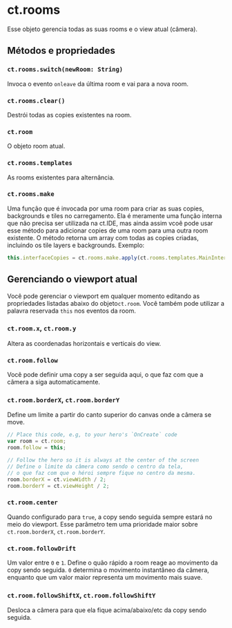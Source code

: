 # ct.rooms

Esse objeto gerencia todas as suas rooms e o view atual (câmera).

## Métodos e propriedades

### `ct.rooms.switch(newRoom: String)`

Invoca o evento `onleave` da última room e vai para a nova room.

### `ct.rooms.clear()`

Destrói todas as copies existentes na room.

### `ct.room`

O objeto room atual.

### `ct.rooms.templates`

As rooms existentes para alternância.

### `ct.rooms.make`

Uma função que é invocada por uma room para criar as suas copies, backgrounds e tiles no carregamento. Ela é meramente uma função interna que não precisa ser utilizada na ct.IDE, mas ainda assim vcoê pode usar esse método para adicionar copies de uma room para uma outra room existente. O método retorna um array com todas as copies criadas, incluindo os tile layers e backgrounds. Exemplo:

```js
this.interfaceCopies = ct.rooms.make.apply(ct.rooms.templates.MainInterface);
```

## Gerenciando o viewport atual

Você pode gerenciar o viewport em qualquer momento editando as propriedades listadas abaixo do objeto`ct.room`. Você também pode utilizar a palavra reservada `this` nos eventos da room.

### `ct.room.x`, `ct.room.y`

Altera as coordenadas horizontais e verticais do view.

### `ct.room.follow`

Você pode definir uma copy a ser seguida aqui, o que faz com que a câmera a siga automaticamente.

### `ct.room.borderX`, `ct.room.borderY`

Define um limite a partir do canto superior do canvas onde a câmera se move.

```js Example: following a copy
// Place this code, e.g, to your hero's `OnCreate` code
var room = ct.room;
room.follow = this;

// Follow the hero so it is always at the center of the screen
// Define o limite da câmera como sendo o centro da tela,
// o que faz com que o héroi sempre fique no centro da mesma.
room.borderX = ct.viewWidth / 2;
room.borderY = ct.viewHeight / 2;
```

### `ct.room.center`

Quando configurado para `true`, a copy sendo seguida sempre estará no meio do viewport. Esse parâmetro tem uma prioridade maior sobre `ct.room.borderX`, `ct.room.borderY`.

### `ct.room.followDrift`

Um valor entre `0` e `1`. Define o quão rápido a room reage ao movimento da copy sendo seguida. `0` determina o movimento instantâneo da câmera, enquanto que um valor maior representa um movimento mais suave.

### `ct.room.followShiftX`, `ct.room.followShiftY`

Desloca a câmera para que ela fique acima/abaixo/etc da copy sendo seguida.
